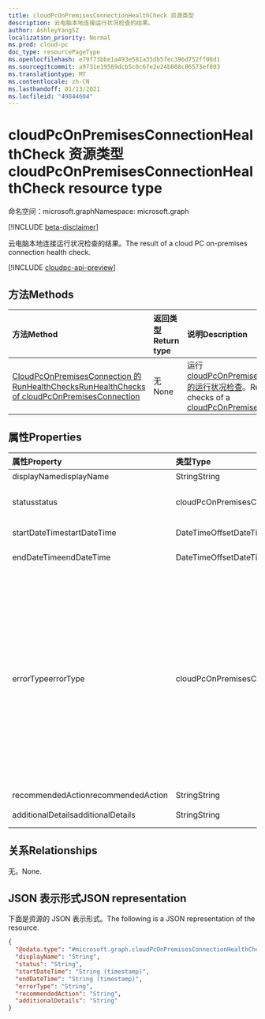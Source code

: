 ```yaml
---
title: cloudPcOnPremisesConnectionHealthCheck 资源类型
description: 云电脑本地连接运行状况检查的结果。
author: AshleyYangSZ
localization_priority: Normal
ms.prod: cloud-pc
doc_type: resourcePageType
ms.openlocfilehash: e79f73bbe1a493e581a35db5fec396d752ff08d1
ms.sourcegitcommit: a9731e19589dcb5c0c6fe2e24b008c86573ef803
ms.translationtype: MT
ms.contentlocale: zh-CN
ms.lasthandoff: 01/13/2021
ms.locfileid: "49844604"
---
```

# <a name="cloudpconpremisesconnectionhealthcheck-resource-type"></a><span data-ttu-id="7c7bf-103">cloudPcOnPremisesConnectionHealthCheck 资源类型</span><span class="sxs-lookup"><span data-stu-id="7c7bf-103">cloudPcOnPremisesConnectionHealthCheck resource type</span></span>

<span data-ttu-id="7c7bf-104">命名空间：microsoft.graph</span><span class="sxs-lookup"><span data-stu-id="7c7bf-104">Namespace: microsoft.graph</span></span>

[!INCLUDE [beta-disclaimer](../../includes/beta-disclaimer.md)]

<span data-ttu-id="7c7bf-105">云电脑本地连接运行状况检查的结果。</span><span class="sxs-lookup"><span data-stu-id="7c7bf-105">The result of a cloud PC on-premises connection health check.</span></span>

[!INCLUDE [cloudpc-api-preview](../../includes/cloudpc-api-preview.md)]

## <a name="methods"></a><span data-ttu-id="7c7bf-106">方法</span><span class="sxs-lookup"><span data-stu-id="7c7bf-106">Methods</span></span>

|<span data-ttu-id="7c7bf-107">方法</span><span class="sxs-lookup"><span data-stu-id="7c7bf-107">Method</span></span>|<span data-ttu-id="7c7bf-108">返回类型</span><span class="sxs-lookup"><span data-stu-id="7c7bf-108">Return type</span></span>|<span data-ttu-id="7c7bf-109">说明</span><span class="sxs-lookup"><span data-stu-id="7c7bf-109">Description</span></span>|
|:---|:---|:---|
|[<span data-ttu-id="7c7bf-110">CloudPcOnPremisesConnection 的 RunHealthChecks</span><span class="sxs-lookup"><span data-stu-id="7c7bf-110">RunHealthChecks of cloudPcOnPremisesConnection</span></span>](../api/cloudpconpremisesconnection-runhealthcheck.md)|<span data-ttu-id="7c7bf-111">无</span><span class="sxs-lookup"><span data-stu-id="7c7bf-111">None</span></span>|<span data-ttu-id="7c7bf-112">运行 [cloudPcOnPremisesConnection 的运行状况检查](../resources/cloudpconpremisesconnection.md)。</span><span class="sxs-lookup"><span data-stu-id="7c7bf-112">Run the health checks of a [cloudPcOnPremisesConnection](../resources/cloudpconpremisesconnection.md).</span></span>|

## <a name="properties"></a><span data-ttu-id="7c7bf-113">属性</span><span class="sxs-lookup"><span data-stu-id="7c7bf-113">Properties</span></span>

|<span data-ttu-id="7c7bf-114">属性</span><span class="sxs-lookup"><span data-stu-id="7c7bf-114">Property</span></span>|<span data-ttu-id="7c7bf-115">类型</span><span class="sxs-lookup"><span data-stu-id="7c7bf-115">Type</span></span>|<span data-ttu-id="7c7bf-116">说明</span><span class="sxs-lookup"><span data-stu-id="7c7bf-116">Description</span></span>|
|:---|:---|:---|
|<span data-ttu-id="7c7bf-117">displayName</span><span class="sxs-lookup"><span data-stu-id="7c7bf-117">displayName</span></span>|<span data-ttu-id="7c7bf-118">String</span><span class="sxs-lookup"><span data-stu-id="7c7bf-118">String</span></span>|<span data-ttu-id="7c7bf-119">此显示名称检查项目的详细信息。</span><span class="sxs-lookup"><span data-stu-id="7c7bf-119">The display name for this health check item.</span></span>|
|<span data-ttu-id="7c7bf-120">status</span><span class="sxs-lookup"><span data-stu-id="7c7bf-120">status</span></span>|<span data-ttu-id="7c7bf-121">cloudPcOnPremisesConnectionStatus</span><span class="sxs-lookup"><span data-stu-id="7c7bf-121">cloudPcOnPremisesConnectionStatus</span></span>|<span data-ttu-id="7c7bf-122">运行状况检查项目的状态。</span><span class="sxs-lookup"><span data-stu-id="7c7bf-122">The status of the health check item.</span></span> <span data-ttu-id="7c7bf-123">只读。</span><span class="sxs-lookup"><span data-stu-id="7c7bf-123">Read-only.</span></span> <span data-ttu-id="7c7bf-124">可取值为：`Pending`、`Running`、`Passed`、`Failed`、`UnknownFutureValue`。</span><span class="sxs-lookup"><span data-stu-id="7c7bf-124">Possible values are: `Pending`, `Running`, `Passed`, `Failed`, `UnknownFutureValue`.</span></span>|
|<span data-ttu-id="7c7bf-125">startDateTime</span><span class="sxs-lookup"><span data-stu-id="7c7bf-125">startDateTime</span></span>|<span data-ttu-id="7c7bf-126">DateTimeOffset</span><span class="sxs-lookup"><span data-stu-id="7c7bf-126">DateTimeOffset</span></span>|<span data-ttu-id="7c7bf-127">运行状况检查项目的开始时间。</span><span class="sxs-lookup"><span data-stu-id="7c7bf-127">The start time of the health check item.</span></span> <span data-ttu-id="7c7bf-128">只读。</span><span class="sxs-lookup"><span data-stu-id="7c7bf-128">Read-only.</span></span>|
|<span data-ttu-id="7c7bf-129">endDateTime</span><span class="sxs-lookup"><span data-stu-id="7c7bf-129">endDateTime</span></span>|<span data-ttu-id="7c7bf-130">DateTimeOffset</span><span class="sxs-lookup"><span data-stu-id="7c7bf-130">DateTimeOffset</span></span>|<span data-ttu-id="7c7bf-131">运行状况检查项目的结束时间。</span><span class="sxs-lookup"><span data-stu-id="7c7bf-131">The end time of the health check item.</span></span> <span data-ttu-id="7c7bf-132">只读。</span><span class="sxs-lookup"><span data-stu-id="7c7bf-132">Read-only.</span></span>|
|<span data-ttu-id="7c7bf-133">errorType</span><span class="sxs-lookup"><span data-stu-id="7c7bf-133">errorType</span></span>|<span data-ttu-id="7c7bf-134">cloudPcOnPremisesConnectionHealthCheckErrorType</span><span class="sxs-lookup"><span data-stu-id="7c7bf-134">cloudPcOnPremisesConnectionHealthCheckErrorType</span></span>|<span data-ttu-id="7c7bf-135">在此运行状况检查期间发生的错误类型。</span><span class="sxs-lookup"><span data-stu-id="7c7bf-135">The type of error that occurred during this health check.</span></span> <span data-ttu-id="7c7bf-136">可能的值是： `DnsCheckFqdnNotFound` ， `DnsCheckUnknownError` `AdJoinCheckFqdnNotFound` `AdJoinCheckIncorrectCredentials` `AdJoinCheckOrganizationalUnitNotFound` `AdJoinCheckOrganizationalUnitIncorrectFormat` `AdJoinCheckUnknownError` `EndpointConnectivityCheckUrlNotWhitelisted` `EndpointConnectivityCheckUnknownError` `AadConnectivityCheckUnknownError` `ResourceAvailabilityCheckNoSubnetIP` `resourceAvailabilityCheckSubscriptionDisabled` `resourceAvailabilityCheckUnknownError` `permissionCheckNoSubscriptionReaderRole` `permissionCheckNoResourceGroupOwnerRole` `permissionCheckNoVNetContributorRole` `permissionCheckUnknownError` `internalServerUnknownError` 。</span><span class="sxs-lookup"><span data-stu-id="7c7bf-136">Possible values are: `DnsCheckFqdnNotFound`, `DnsCheckUnknownError`, `AdJoinCheckFqdnNotFound`, `AdJoinCheckIncorrectCredentials`, `AdJoinCheckOrganizationalUnitNotFound`, `AdJoinCheckOrganizationalUnitIncorrectFormat`, `AdJoinCheckUnknownError`, `EndpointConnectivityCheckUrlNotWhitelisted`, `EndpointConnectivityCheckUnknownError`, `AadConnectivityCheckUnknownError`, `ResourceAvailabilityCheckNoSubnetIP`, `resourceAvailabilityCheckSubscriptionDisabled`, `resourceAvailabilityCheckUnknownError`,`permissionCheckNoSubscriptionReaderRole`, `permissionCheckNoResourceGroupOwnerRole`, `permissionCheckNoVNetContributorRole`, `permissionCheckUnknownError`, `internalServerUnknownError`.</span></span>|
|<span data-ttu-id="7c7bf-137">recommendedAction</span><span class="sxs-lookup"><span data-stu-id="7c7bf-137">recommendedAction</span></span>|<span data-ttu-id="7c7bf-138">String</span><span class="sxs-lookup"><span data-stu-id="7c7bf-138">String</span></span>|<span data-ttu-id="7c7bf-139">修复相应错误的建议操作。</span><span class="sxs-lookup"><span data-stu-id="7c7bf-139">The recommended action to fix the corresponding error.</span></span>|
|<span data-ttu-id="7c7bf-140">additionalDetails</span><span class="sxs-lookup"><span data-stu-id="7c7bf-140">additionalDetails</span></span>|<span data-ttu-id="7c7bf-141">String</span><span class="sxs-lookup"><span data-stu-id="7c7bf-141">String</span></span>|<span data-ttu-id="7c7bf-142">有关运行状况检查或建议操作的其他详细信息。</span><span class="sxs-lookup"><span data-stu-id="7c7bf-142">Additional details about the health check or the recommended action.</span></span>|

## <a name="relationships"></a><span data-ttu-id="7c7bf-143">关系</span><span class="sxs-lookup"><span data-stu-id="7c7bf-143">Relationships</span></span>

<span data-ttu-id="7c7bf-144">无。</span><span class="sxs-lookup"><span data-stu-id="7c7bf-144">None.</span></span>

## <a name="json-representation"></a><span data-ttu-id="7c7bf-145">JSON 表示形式</span><span class="sxs-lookup"><span data-stu-id="7c7bf-145">JSON representation</span></span>

<span data-ttu-id="7c7bf-146">下面是资源的 JSON 表示形式。</span><span class="sxs-lookup"><span data-stu-id="7c7bf-146">The following is a JSON representation of the resource.</span></span>
<!-- {
  "blockType": "resource",
  "@odata.type": "microsoft.graph.cloudPcOnPremisesConnectionHealthCheck"
}
-->

``` json
{
  "@odata.type": "#microsoft.graph.cloudPcOnPremisesConnectionHealthCheck",
  "displayName": "String",
  "status": "String",
  "startDateTime": "String (timestamp)",
  "endDateTime": "String (timestamp)",
  "errorType": "String",
  "recommendedAction": "String",
  "additionalDetails": "String"
}
```
